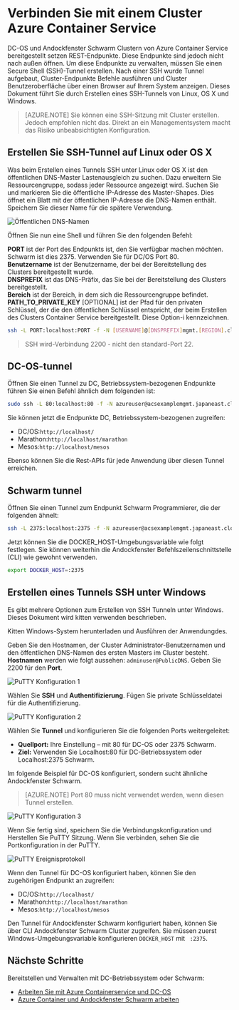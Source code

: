 <properties
   pageTitle="Verbinden mit einem Cluster Azure Container Service | Microsoft Azure"
   description="Verbindung zu einem Cluster Azure Container Service mit einem SSH-tunnel"
   services="container-service"
   documentationCenter=""
   authors="rgardler"
   manager="timlt"
   editor=""
   tags="acs, azure-container-service"
   keywords="Andockfenster Container Micro-Services DC/OS, Azure"/>

<tags
   ms.service="container-service"
   ms.devlang="na"
   ms.topic="get-started-article"
   ms.tgt_pltfrm="na"
   ms.workload="na"
   ms.date="09/13/2016"
   ms.author="rogardle"/>


# <a name="connect-to-an-azure-container-service-cluster"></a>Verbinden Sie mit einem Cluster Azure Container Service

DC-OS und Andockfenster Schwarm Clustern von Azure Container Service bereitgestellt setzen REST-Endpunkte. Diese Endpunkte sind jedoch nicht nach außen öffnen. Um diese Endpunkte zu verwalten, müssen Sie einen Secure Shell (SSH)-Tunnel erstellen. Nach einer SSH wurde Tunnel aufgebaut, Cluster-Endpunkte Befehle ausführen und Cluster Benutzeroberfläche über einen Browser auf Ihrem System anzeigen. Dieses Dokument führt Sie durch Erstellen eines SSH-Tunnels von Linux, OS X und Windows.

>[AZURE.NOTE] Sie können eine SSH-Sitzung mit Cluster erstellen. Jedoch empfohlen nicht das. Direkt an ein Managementsystem macht das Risiko unbeabsichtigten Konfiguration.   

## <a name="create-an-ssh-tunnel-on-linux-or-os-x"></a>Erstellen Sie SSH-Tunnel auf Linux oder OS X

Was beim Erstellen eines Tunnels SSH unter Linux oder OS X ist den öffentlichen DNS-Master Lastenausgleich zu suchen. Dazu erweitern Sie Ressourcengruppe, sodass jeder Ressource angezeigt wird. Suchen Sie und markieren Sie die öffentliche IP-Adresse des Master-Shapes. Dies öffnet ein Blatt mit der öffentlichen IP-Adresse die DNS-Namen enthält. Speichern Sie dieser Name für die spätere Verwendung. <br />


![Öffentlichen DNS-Namen](media/pubdns.png)

Öffnen Sie nun eine Shell und führen Sie den folgenden Befehl:

**PORT** ist der Port des Endpunkts ist, den Sie verfügbar machen möchten. Schwarm ist dies 2375. Verwenden Sie für DC/OS Port 80.  
**Benutzername** ist der Benutzername, der bei der Bereitstellung des Clusters bereitgestellt wurde.  
**DNSPREFIX** ist das DNS-Präfix, das Sie bei der Bereitstellung des Clusters bereitgestellt.  
**Bereich** ist der Bereich, in dem sich die Ressourcengruppe befindet.  
**PATH_TO_PRIVATE_KEY** [OPTIONAL] ist der Pfad für den privaten Schlüssel, der die den öffentlichen Schlüssel entspricht, der beim Erstellen des Clusters Container Service bereitgestellt. Diese Option-i kennzeichnen.

```bash
ssh -L PORT:localhost:PORT -f -N [USERNAME]@[DNSPREFIX]mgmt.[REGION].cloudapp.azure.com -p 2200
```
> SSH wird-Verbindung 2200 - nicht den standard-Port 22.

## <a name="dcos-tunnel"></a>DC-OS-tunnel

Öffnen Sie einen Tunnel zu DC, Betriebssystem-bezogenen Endpunkte führen Sie einen Befehl ähnlich dem folgenden ist:

```bash
sudo ssh -L 80:localhost:80 -f -N azureuser@acsexamplemgmt.japaneast.cloudapp.azure.com -p 2200
```

Sie können jetzt die Endpunkte DC, Betriebssystem-bezogenen zugreifen:

- DC/OS:`http://localhost/`
- Marathon:`http://localhost/marathon`
- Mesos:`http://localhost/mesos`

Ebenso können Sie die Rest-APIs für jede Anwendung über diesen Tunnel erreichen.

## <a name="swarm-tunnel"></a>Schwarm tunnel

Öffnen Sie einen Tunnel zum Endpunkt Schwarm Programmierer, die der folgenden ähnelt:

```bash
ssh -L 2375:localhost:2375 -f -N azureuser@acsexamplemgmt.japaneast.cloudapp.azure.com -p 2200
```

Jetzt können Sie die DOCKER_HOST-Umgebungsvariable wie folgt festlegen. Sie können weiterhin die Andockfenster Befehlszeilenschnittstelle (CLI) wie gewohnt verwenden.

```bash
export DOCKER_HOST=:2375
```

## <a name="create-an-ssh-tunnel-on-windows"></a>Erstellen eines Tunnels SSH unter Windows

Es gibt mehrere Optionen zum Erstellen von SSH Tunneln unter Windows. Dieses Dokument wird kitten verwenden beschrieben.

Kitten Windows-System herunterladen und Ausführen der Anwendungdes.

Geben Sie den Hostnamen, der Cluster Administrator-Benutzernamen und den öffentlichen DNS-Namen des ersten Masters im Cluster besteht. **Hostnamen** werden wie folgt aussehen: `adminuser@PublicDNS`. Geben Sie 2200 für den **Port**.

![PuTTY Konfiguration 1](media/putty1.png)

Wählen Sie **SSH** und **Authentifizierung**. Fügen Sie private Schlüsseldatei für die Authentifizierung.

![PuTTY Konfiguration 2](media/putty2.png)

Wählen Sie **Tunnel** und konfigurieren Sie die folgenden Ports weitergeleitet:
- **Quellport:** Ihre Einstellung – mit 80 für DC-OS oder 2375 Schwarm.
- **Ziel:** Verwenden Sie Localhost:80 für DC-Betriebssystem oder Localhost:2375 Schwarm.

Im folgende Beispiel für DC-OS konfiguriert, sondern sucht ähnliche Andockfenster Schwarm.

>[AZURE.NOTE] Port 80 muss nicht verwendet werden, wenn diesen Tunnel erstellen.

![PuTTY Konfiguration 3](media/putty3.png)

Wenn Sie fertig sind, speichern Sie die Verbindungskonfiguration und Herstellen Sie PuTTY Sitzung. Wenn Sie verbinden, sehen Sie die Portkonfiguration in der PuTTY.

![PuTTY Ereignisprotokoll](media/putty4.png)

Wenn den Tunnel für DC-OS konfiguriert haben, können Sie den zugehörigen Endpunkt an zugreifen:

- DC/OS:`http://localhost/`
- Marathon:`http://localhost/marathon`
- Mesos:`http://localhost/mesos`

Den Tunnel für Andockfenster Schwarm konfiguriert haben, können Sie über CLI Andockfenster Schwarm Cluster zugreifen. Sie müssen zuerst Windows-Umgebungsvariable konfigurieren `DOCKER_HOST` mit ` :2375`.

## <a name="next-steps"></a>Nächste Schritte

Bereitstellen und Verwalten mit DC-Betriebssystem oder Schwarm:

- [Arbeiten Sie mit Azure Containerservice und DC-OS](container-service-mesos-marathon-rest.md)
- [Azure Container und Andockfenster Schwarm arbeiten](container-service-docker-swarm.md)
